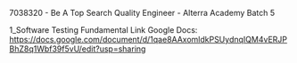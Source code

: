 7038320 - Be A Top Search Quality Engineer - Alterra Academy Batch 5

1_Software Testing Fundamental
Link Google Docs:
https://docs.google.com/document/d/1qae8AAxomldkPSUydnqIQM4vERJPBhZ8q1Wbf39f5vU/edit?usp=sharing